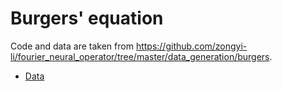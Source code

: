 # Burgers' equation

Code and data are taken from https://github.com/zongyi-li/fourier_neural_operator/tree/master/data_generation/burgers.

- [Data](https://yaleedu-my.sharepoint.com/:f:/g/personal/lu_lu_yale_edu/Ei-oRTd9XvBEjwdAqOl1kUYBr2cGoeiJigfL1yuvS1mzaw?e=vUoqEb)
